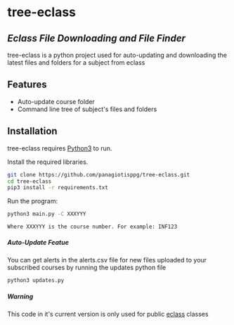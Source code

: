 # tree-eclass
## _Eclass File Downloading and File Finder_

tree-eclass is a python project used for auto-updating and downloading the latest 
files and folders for a subject from eclass

## Features

- Auto-update course folder
- Command line tree of subject's files and folders

## Installation

tree-eclass requires [Python3](https://python.org/) to run.

Install the required libraries.

```sh
git clone https://github.com/panagiotisppg/tree-eclass.git
cd tree-eclass
pip3 install -r requirements.txt
```
Run the program:
```sh
python3 main.py -C XXXYYY
```
````Where XXXYYY is the course number. For example: INF123````
##### Auto-Update Featue
You can get alerts in the alerts.csv file for new files uploaded to your subscribed courses
by running the updates python file
```sh
python3 updates.py
```
##### Warning
This code in it's current version is only used for public [eclass](https://eclass.aueb.gr) classes
